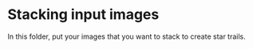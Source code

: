 # Stacking input images

In this folder, put your images that you want to stack to create star trails.
